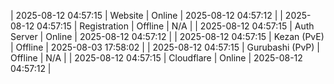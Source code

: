 | 2025-08-12 04:57:15 | Website | Online | 2025-08-12 04:57:12 |
| 2025-08-12 04:57:15 | Registration | Offline | N/A |
| 2025-08-12 04:57:15 | Auth Server | Online | 2025-08-12 04:57:12 |
| 2025-08-12 04:57:15 | Kezan (PvE) | Offline | 2025-08-03 17:58:02 |
| 2025-08-12 04:57:15 | Gurubashi (PvP) | Offline | N/A |
| 2025-08-12 04:57:15 | Cloudflare | Online | 2025-08-12 04:57:12 |
